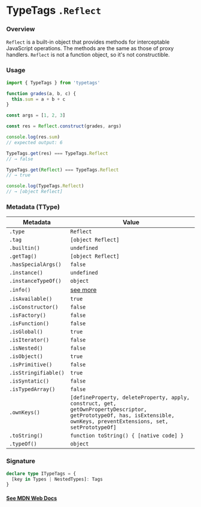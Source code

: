 # TypeTags `.Reflect`

### Overview

`Reflect` is a built-in object that provides methods for interceptable JavaScript operations. The methods are the same as those of proxy handlers. `Reflect` is not a function object, so it's not constructible.

### Usage

```js
import { TypeTags } from 'typetags'

function grades(a, b, c) {
  this.sum = a + b + c
}

const args = [1, 2, 3]

const res = Reflect.construct(grades, args)

console.log(res.sum)
// expected output: 6

TypeTags.get(res) === TypeTags.Reflect
// → false

TypeTags.get(Reflect) === TypeTags.Reflect
// → true

console.log(TypeTags.Reflect)
// → [object Reflect]
```

### Metadata (TType)

| Metadata             | Value                                                                                                                                                                   |
| -------------------- | ----------------------------------------------------------------------------------------------------------------------------------------------------------------------- |
| `.type`              | `Reflect`                                                                                                                                                               |
| `.tag`               | `[object Reflect]`                                                                                                                                                      |
| `.builtin()`         | `undefined`                                                                                                                                                             |
| `.getTag()`          | `[object Reflect]`                                                                                                                                                      |
| `.hasSpecialArgs()`  | `false`                                                                                                                                                                 |
| `.instance()`        | `undefined`                                                                                                                                                             |
| `.instanceTypeOf()`  | `object`                                                                                                                                                                |
| `.info()`            | [see more]()                                                                                                                                                            |
| `.isAvailable()`     | `true`                                                                                                                                                                  |
| `.isConstructor()`   | `false`                                                                                                                                                                 |
| `.isFactory()`       | `false`                                                                                                                                                                 |
| `.isFunction()`      | `false`                                                                                                                                                                 |
| `.isGlobal()`        | `true`                                                                                                                                                                  |
| `.isIterator()`      | `false`                                                                                                                                                                 |
| `.isNested()`        | `false`                                                                                                                                                                 |
| `.isObject()`        | `true`                                                                                                                                                                  |
| `.isPrimitive()`     | `false`                                                                                                                                                                 |
| `.isStringifiable()` | `true`                                                                                                                                                                  |
| `.isSyntatic()`      | `false`                                                                                                                                                                 |
| `.isTypedArray()`    | `false`                                                                                                                                                                 |
| `.ownKeys()`         | `[defineProperty, deleteProperty, apply, construct, get, getOwnPropertyDescriptor, getPrototypeOf, has, isExtensible, ownKeys, preventExtensions, set, setPrototypeOf]` |
| `.toString()`        | `function toString() { [native code] }`                                                                                                                                 |
| `.typeOf()`          | `object`                                                                                                                                                                |

### Signature

```ts
declare type ITypeTags = {
  [key in Types | NestedTypes]: Tags
}
```

#### [See MDN Web Docs](https://developer.mozilla.org/en-US/docs/Web/JavaScript/Reference/Global_Objects/Reflect)

